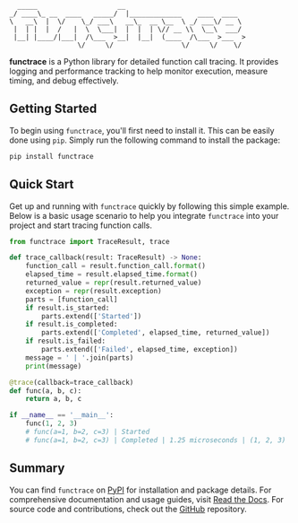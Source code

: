 ```plaintext
  _____                    __
_/ ____\_ __  ____   _____/  |_____________    ____  ____
\   __\  |  \/    \_/ ___\   __\_  __ \__  \ _/ ___\/ __ \
 |  | |  |  /   |  \  \___|  |  |  | \// __ \\  \__\  ___/
 |__| |____/|___|  /\___  >__|  |__|  (____  /\___  >___  >
                 \/     \/                 \/     \/    \/
```

**functrace** is a Python library for detailed function call tracing.
It provides logging and performance tracking to help monitor execution, measure timing, and debug effectively.

## Getting Started

To begin using `functrace`, you'll first need to install it. This can be easily done using `pip`.
Simply run the following command to install the package:

```sh
pip install functrace
```

## Quick Start

Get up and running with `functrace` quickly by following this simple example.
Below is a basic usage scenario to help you integrate `functrace` into your project and start tracing function calls.

```python
from functrace import TraceResult, trace

def trace_callback(result: TraceResult) -> None:
    function_call = result.function_call.format()
    elapsed_time = result.elapsed_time.format()
    returned_value = repr(result.returned_value)
    exception = repr(result.exception)
    parts = [function_call]
    if result.is_started:
        parts.extend(['Started'])
    if result.is_completed:
        parts.extend(['Completed', elapsed_time, returned_value])
    if result.is_failed:
        parts.extend(['Failed', elapsed_time, exception])
    message = ' | '.join(parts)
    print(message)

@trace(callback=trace_callback)
def func(a, b, c):
    return a, b, c

if __name__ == '__main__':
    func(1, 2, 3)
    # func(a=1, b=2, c=3) | Started
    # func(a=1, b=2, c=3) | Completed | 1.25 microseconds | (1, 2, 3)
```

## Summary

You can find `functrace` on [PyPI](https://pypi.org/project/functrace) for installation and package details. For comprehensive documentation and usage guides, visit [Read the Docs](https://functrace.readthedocs.io). For source code and contributions, check out the [GitHub](https://github.com/idanhazan/functrace) repository.

